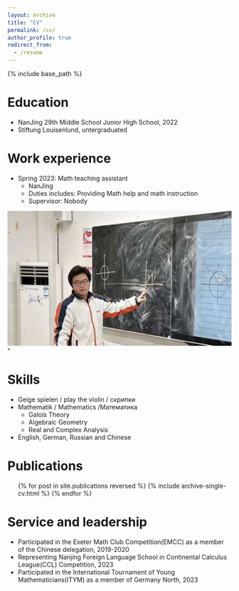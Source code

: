 ```yaml
---
layout: archive
title: "CV"
permalink: /cv/
author_profile: true
redirect_from:
  - /resume
---
```


{% include base_path %}

Education
======
* NanJing 29th Middle School Junior High School, 2022
* Stiftung Louisenlund, untergraduated

Work experience
======
* Spring 2023: Math teaching assistant
  * NanJing
  * Duties includes: Providing Math help and math instruction
  * Supervisor: Nobody
    
<img src='/images/math assitant.png'>"
  
Skills
======
* Geige spielen / play the violin / скрипки
* Mathematik / Mathematics /Mатематика
  * Galois Theory
  * Algebraic Geometry
  * Real and Complex Analysis
* English, German, Russian and Chinese

Publications
======
  <ul>{% for post in site.publications reversed %}
    {% include archive-single-cv.html %}
  {% endfor %}</ul>

<div style="display:none">
Talks
======
  <ul>{% for post in site.talks reversed %}
    {% include archive-single-talk-cv.html  %}
  {% endfor %}</ul>
  
Teaching
======
  <ul>{% for post in site.teaching reversed %}
    {% include archive-single-cv.html %}
  {% endfor %}</ul>
</div>
  
Service and leadership
======
* Participated in the Exeter Math Club Competition(EMCC) as a member of the Chinese delegation, 2019-2020
* Representing Nanjing Foreign Language School in Continental Calculus League(CCL) Competition, 2023
* Participated in the International Tournament of Young Mathematicians(ITYM) as a member of Germany North, 2023
